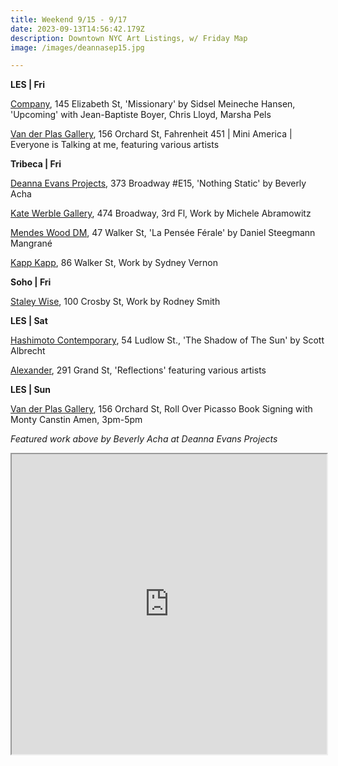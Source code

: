 ```yaml
---
title: Weekend 9/15 - 9/17
date: 2023-09-13T14:56:42.179Z
description: Downtown NYC Art Listings, w/ Friday Map
image: /images/deannasep15.jpg

---
```

**L﻿ES | Fri**

[Company](https://companygallery.us/), 145 Elizabeth St, 'Missionary' by Sidsel Meineche Hansen, 'Upcoming' with Jean-Baptiste Boyer, Chris Lloyd, Marsha Pels

[Van der Plas Gallery](https://www.vanderplasgallery.com/), 156 Orchard St, Fahrenheit 451 | Mini America | Everyone is Talking at me, featuring various artists 

**Tribeca | Fri**

[Deanna Evans Projects](https://www.deannaevansprojects.com/beverly-acha-nothing-static), 373 Broadway #E15, 'Nothing Static' by Beverly Acha

[Kate Werble Gallery](https://www.katewerblegallery.com/), 474 Broadway, 3rd Fl, Work by Michele Abramowitz

[Mendes Wood DM](https://mendeswooddm.com/en/exhibition/la-pensee-ferale), 47 Walker St, 'La Pensée Férale' by Daniel Steegmann Mangrané

[Kapp Kapp](https://www.kappkapp.com/exhibitions/sydney-vernon), 86 Walker St, Work by Sydney Vernon

**Soho | Fri** 

[Staley Wise](https://www.staleywise.com/exhibitions/rodney-smith2), 100 Crosby St, Work by Rodney Smith

**L﻿ES | Sat**

[Hashimoto Contemporary](https://www.hashimotocontemporary.com/exhibitions/245-scott-albrecht-the-shadow-of-the-sun/), 54 Ludlow St., 'The Shadow of The Sun' by Scott Albrecht

[Alexander](https://www.alexandregallery.com/exhibitions), 291 Grand St, 'Reflections' featuring various artists

**L﻿ES | Sun**

[Van der Plas Gallery](https://www.vanderplasgallery.com/), 156 Orchard St, Roll Over Picasso Book Signing with Monty Canstin Amen, 3pm-5pm

*F﻿eatured work above by Beverly Acha at Deanna Evans Projects*

<iframe src="https://www.google.com/maps/d/u/1/embed?mid=1iyt7uWgZQmCT0BHP8opgqYy2MTaNSIo&ehbc=2E312F" width="100%" height="480"></iframe>